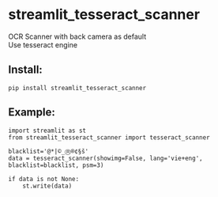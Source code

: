 # streamlit_tesseract_scanner
OCR Scanner with back camera as default  
Use tesseract engine

## Install:
````
pip install streamlit_tesseract_scanner  
````
## Example:
````
import streamlit as st  
from streamlit_tesseract_scanner import tesseract_scanner

blacklist='@*|©_Ⓡ®¢§š'  
data = tesseract_scanner(showimg=False, lang='vie+eng', blacklist=blacklist, psm=3)  

if data is not None:  
    st.write(data)
````
